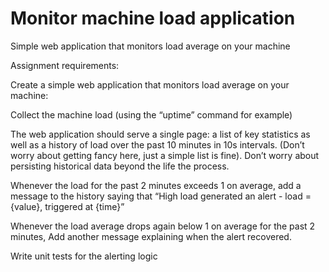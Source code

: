 # Monitor machine load application

Simple web application that monitors load average on your machine

Assignment requirements:

Create a simple web application that monitors load average on your machine:

Collect the machine load (using the “uptime” command for example)

The web application should serve a single page: a list of key statistics as well as a history of load over the past 10 minutes in 10s intervals. (Don’t worry about getting fancy here, just a simple list is fine). Don’t worry about persisting historical data beyond the life the process.

Whenever the load for the past 2 minutes exceeds 1 on average, add a message to the history saying that “High load generated an alert - load = {value}, triggered at {time}”

Whenever the load average drops again below 1 on average for the past 2 minutes, Add another message explaining when the alert recovered.

Write unit tests for the alerting logic
